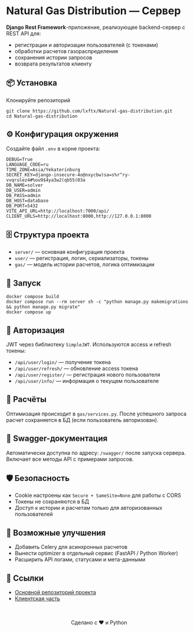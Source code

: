 <h1>Natural Gas Distribution — Сервер</h1>
<p><strong>Django Rest Framework</strong>-приложение, реализующее backend-сервер с REST API для:</p>
<ul>
   <li>регистрации и авторизации пользователей (с токенами)</li>
   <li>обработки расчетов газораспределения</li>
   <li>сохранения истории запросов</li>
   <li>возврата результатов клиенту</li>
</ul>
<h2>📦 Установка</h2>
<p>Клонируйте репозиторий</p>
<pre><code>git clone https://github.com/lxftx/Natural-gas-distribution.git
cd Natural-gas-distribution</code></pre>
<h2>⚙️ Конфигурация окружения</h2>
<p>Создайте файл <code>.env</code> в корне проекта:</p>
<pre><code>DEBUG=True
LANGUAGE_CODE=ru
TIME_ZONE=Asia/Yekaterinburg
SECRET_KEY=django-insecure-4o@nxycbw)sa=s%r^ry-vvqrulez4#%ou9$4ya3w2(qb55(03a
DB_NAME=solver
DB_USER=admin
DB_PASS=admin
DB_HOST=database
DB_PORT=5432
VITE_API_URL=http://localhost:7000/api/
CLIENT_URLS=http://localhost:8000,http://127.0.0.1:8000</code></pre>
<h2>🗄️ Структура проекта</h2>
<ul>
   <li><code>server/</code> — основная конфигурация проекта</li>
   <li><code>user/</code> — регистрация, логин, сериализаторы, токены</li>
   <li><code>gas/</code> — модель истории расчетов, логика оптимизации</li>
</ul>
<h2>🚀 Запуск</h2>
<pre><code>docker compose build
docker compose run --rm server sh -c "python manage.py makemigrations && python manage.py migrate"
docker compose up</code></pre>
<h2>🔐 Авторизация</h2>
<p>JWT через библиотеку <code>SimpleJWT</code>. Используются access и refresh токены:</p>
<ul>
   <li><code>/api/user/login/</code> — получение токена</li>
   <li><code>/api/user/refresh/</code> — обновление access токена</li>
   <li><code>/api/user/register/</code> — регистрация нового пользователя</li>
   <li><code>/api/user/info/</code> — информация о текущем пользователе</li>
</ul>
<h2>🧠 Расчёты</h2>
<p>Оптимизация происходит в <code>gas/services.py</code>. После успешного запроса расчет сохраняется в БД (если пользователь авторизован).</p>
<h2>📘 Swagger-документация</h2>
<p>Автоматически доступна по адресу: <code>/swagger/</code> после запуска сервера. Включает все методы API с примерами запросов.</p>
<h2>🛡️ Безопасность</h2>
<ul>
   <li>Cookie настроены как <code>Secure + SameSite=None</code> для работы с CORS</li>
   <li>Токены не сохраняются в БД</li>
   <li>Доступ к истории и расчетам только для авторизованных пользователей</li>
</ul>
<h2>🔧 Возможные улучшения</h2>
<ul>
   <li>Добавить Celery для асинхронных расчетов</li>
   <li>Вынести optimizer в отдельный сервис (FastAPI / Python Worker)</li>
   <li>Расширить API логами, статусами и мета-данными</li>
</ul>
<h2>📎 Ссылки</h2>
<ul>
   <li><a href="https://github.com/lxftx/Natural-gas-distribution">Основной репозиторий проекта</a></li>
   <li><a href="https://github.com/lxftx/Natural-gas-distribution/tree/main/client">Клиентская часть</a></li>
</ul>
<p style="text-align:center; margin-top:3rem;">Сделано с ❤️ и Python</p>